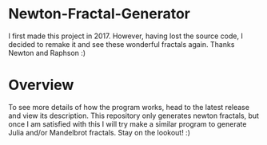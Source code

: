 # Newton-Fractal-Generator
I first made this project in 2017. However, having lost the source code, I decided to remake it and see these wonderful fractals again. Thanks Newton and Raphson :)

# Overview
To see more details of how the program works, head to the latest release and view its description. This repository only generates newton fractals, but once I am satisfied with this I will try make a similar program to generate Julia and/or Mandelbrot fractals. Stay on the lookout! :)
